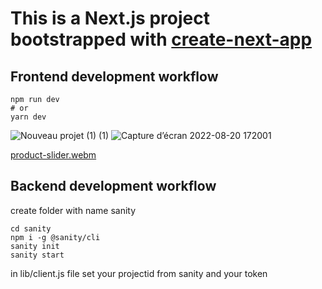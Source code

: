 # This is a Next.js project bootstrapped with [create-next-app](https://nextjs.org/learn/basics/create-nextjs-app)

## Frontend development workflow
 ```
 npm run dev
# or
yarn dev
```
 
![Nouveau projet (1) (1)](https://user-images.githubusercontent.com/73962343/185812286-7baf0dec-234e-41b3-a246-2f5d9bc7c1de.png)
![Capture d’écran 2022-08-20 172001](https://user-images.githubusercontent.com/73962343/185812301-5fd07952-ea85-4ae8-ba19-e63704dd169d.png)

[product-slider.webm](https://user-images.githubusercontent.com/73962343/188501108-bb6cd8bf-c5c8-40b8-923e-fd401611f0c4.webm)

## Backend development workflow
create folder with name sanity
```
cd sanity
npm i -g @sanity/cli
sanity init 
sanity start
```
in lib/client.js file
set your projectid from sanity
and your token

